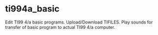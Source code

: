 # ti994a_basic
Edit TI99 4/a basic programs. Upload/Download TIFILES. Play sounds for transfer of basic program to actual TI99 4/a computer.
